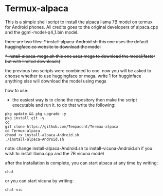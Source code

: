 # Termux-alpaca
This is a simple shell script to install the alpaca llama 7B model on termux for Android phones. 
All credits goes to the original developers of alpaca.cpp and the ggml-model-q4_1.bin model. 

~~there are two files:~~
~~* install-alpaca-Android.sh this one uses the default huggingface.co website to download the model~~

~~* install-alpaca-mega.sh this one uses mega to download the model(faster but with limited downloads)~~

the previous two scripts were combined to one. now you will be asked to choose whether to use huggingface or mega. write 1 for hugginface anything else will download the model using mega

how to use:
* the easiest way is to clone the repository then make the script executable and run it. to do that write the following:

```
pkg update && pkg upgrade -y
pkg install git -y
cd
git clone https://github.com/Tempaccnt/Termux-alpaca
cd Termux-alpaca
chmod +x install-alpaca-Android.sh
./install-alpaca-Android.sh

```
note: change install-alpaca-Android.sh to install-vicuna-Android.sh if you wish to install llama.cpp and the 7B vicuna model

after the installation is complete, you can start alpaca at any time by writing:
```
chat

```
or you can start vicuna by writing:
```
chat-vic

```
 
